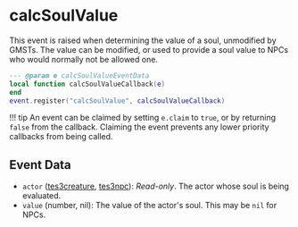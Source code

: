 # calcSoulValue

This event is raised when determining the value of a soul, unmodified by GMSTs. The value can be modified, or used to provide a soul value to NPCs who would normally not be allowed one.

```lua
--- @param e calcSoulValueEventData
local function calcSoulValueCallback(e)
end
event.register("calcSoulValue", calcSoulValueCallback)
```

!!! tip
	An event can be claimed by setting `e.claim` to `true`, or by returning `false` from the callback. Claiming the event prevents any lower priority callbacks from being called.

## Event Data

* `actor` ([tes3creature](../../types/tes3creature), [tes3npc](../../types/tes3npc)): *Read-only*. The actor whose soul is being evaluated.
* `value` (number, nil): The value of the actor's soul. This may be `nil` for NPCs.

